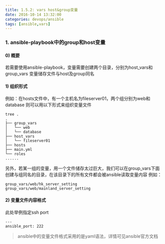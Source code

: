 ```yaml
---
title: 1.5.2: vars host&group变量
date: 2016-10-14 13:32:00
categories: devops/ansible
tags: [ansible,vars]
---
```


### 1. ansible-playbook中的group和host变量
#### 0) 概要
若需要使用ansible-playbook，变量需要创建两个目录，分别为host_vars和group_vars
变量储存文件与host及group同名

#### 1) 组织形式
例如：在hosts文件中，有一个主机名为fileserver01，两个组分别为web和database
则可以用以下形式来组织变量文件
```
tree .
.
├── group_vars
│   └── web
│   └── database
├── host_vars
│   └── fileserver01
├── hosts
├── main.yml
└── roles
......
```
另外，若某一组的变量，用一个文件储存太过巨大，我们可以在group_vars下面创建与组同名的目录，在该目录下的所有文件都会被ansible读取变量内容
例如：
```
group_vars/web/hk_server_setting
group_vars/web/mainland_server_setting
```

#### 2) 变量文件内容格式
此处举例指定ssh port
```
---
ansible_port: 222
```
> ansible中的变量文件格式采用的是yaml语法，详情可见ansible官方文档
